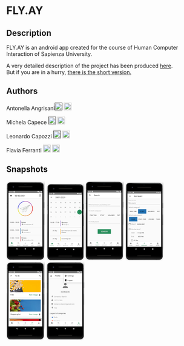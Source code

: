# FLY.AY
## Description
FLY.AY is an android app created for the course of Human Computer Interaction of Sapienza University.

A  very detailed description of the project has been produced [here](HCI_report_finale.pdf).
<br>But if you are in a hurry, [there is the short version.](HCI-ppt-FINALE.pdf) 

## Authors 

Antonella Angrisani[<img src="https://cdn4.iconfinder.com/data/icons/social-messaging-ui-color-shapes-2-free/128/social-linkedin-circle-512.png" width="20" height="20">]() [<img src="https://upload.wikimedia.org/wikipedia/commons/9/91/Octicons-mark-github.svg" width="20" height="20">](https://github.com/antonellang)

Michela Capece [<img src="https://cdn4.iconfinder.com/data/icons/social-messaging-ui-color-shapes-2-free/128/social-linkedin-circle-512.png" width="20" height="20">]() [<img src="https://upload.wikimedia.org/wikipedia/commons/9/91/Octicons-mark-github.svg" width="20" height="20">](https://github.com/MichelaCap)

Leonardo Capozzi [<img src="https://cdn4.iconfinder.com/data/icons/social-messaging-ui-color-shapes-2-free/128/social-linkedin-circle-512.png" width="20" height="20">]() [<img src="https://upload.wikimedia.org/wikipedia/commons/9/91/Octicons-mark-github.svg" width="20" height="20">](https://github.com/leonardocapozzi)

Flavia Ferranti [<img src="https://cdn4.iconfinder.com/data/icons/social-messaging-ui-color-shapes-2-free/128/social-linkedin-circle-512.png" width="20" height="20">](https://linkedin.com/in/flavia-ferranti-50712a207)
[<img src="https://upload.wikimedia.org/wikipedia/commons/9/91/Octicons-mark-github.svg" width="20" height="20">](https://github.com/FlaviaFerranti7)


## Snapshots
<img src = "https://github.com/FlaviaFerranti7/FLY.AY/blob/main/snapshots/Home.png" width="20%" height="40%">
<img src = "https://github.com/FlaviaFerranti7/FLY.AY/blob/main/snapshots/Calendar2.png" width="20%" height="40%">
<img src = "https://github.com/FlaviaFerranti7/FLY.AY/blob/main/snapshots/Search1.png" width="20%" height="40%">
<img src = "https://github.com/FlaviaFerranti7/FLY.AY/blob/main/snapshots/AddEvent4.png" width="20%" height="40%">
<img src = "https://github.com/FlaviaFerranti7/FLY.AY/blob/main/snapshots/ToDo.png" width="20%" height="40%">
<img src = "https://github.com/FlaviaFerranti7/FLY.AY/blob/main/snapshots/profile2.png" width="20%" height="40%">
